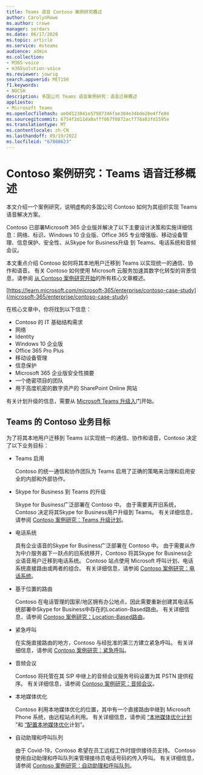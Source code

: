 ```yaml
---
title: Teams 语音 Contoso 案例研究概述
author: CarolynRowe
ms.author: crowe
manager: serdars
ms.date: 06/17/2020
ms.topic: article
ms.service: msteams
audience: admin
ms.collection:
- M365-voice
- m365solution-voice
ms.reviewer: jowrig
search.appverid: MET150
f1.keywords:
- NOCSH
description: 多国公司 Teams 语音案例研究：语音迁移概述
appliesto:
- Microsoft Teams
ms.openlocfilehash: ae0d123841e57987346fae304e34bde28e4ffe84
ms.sourcegitcommit: 6754f2d11da0afff067f0872acf778a83fd1595e
ms.translationtype: MT
ms.contentlocale: zh-CN
ms.lasthandoff: 09/19/2022
ms.locfileid: "67808623"
---
```

# <a name="contoso-case-study-teams-voice-migration-overview"></a>Contoso 案例研究：Teams 语音迁移概述

本文介绍一个案例研究，说明虚构的多国公司 Contoso 如何为其组织实现 Teams 语音解决方案。

Contoso 已部署Microsoft 365 企业版并解决了以下主要设计决策和实施详细信息：网络、标识、Windows 10 企业版、Office 365 专业增强版、移动设备管理、信息保护、安全性、从Skype for Business升级 到 Teams、电话系统和音频会议。  

本文重点介绍 Contoso 如何将其本地用户迁移到 Teams 以实现统一的通信、协作和语音。 有关 Contoso 如何使用 Microsoft 云服务加速其数字化转型的背景信息，请参阅 [从 Contoso 案例研究开始](/microsoft-365/enterprise/contoso-case-study)的所有核心文章概述。

[https://learn.microsoft.com/microsoft-365/enterprise/contoso-case-study](/microsoft-365/enterprise/contoso-case-study) 

在核心文章中，你将找到以下信息：  

- Contoso 的 IT 基础结构需求
- 网络
- Identity 
- Windows 10 企业版
- Office 365 Pro Plus
- 移动设备管理
- 信息保护
- Microsoft 365 企业版安全性摘要
- 一个绝密项目的团队
- 用于高度机密的数字资产的 SharePoint Online 网站

有关计划升级的信息，需要从 [Microsoft Teams 升级入](upgrade-start-here.md)门开始。

## <a name="contoso-business-goals-for-teams"></a>Teams 的 Contoso 业务目标

为了将其本地用户迁移到 Teams 以实现统一的通信、协作和语音，Contoso 决定了以下业务目标：

- Teams 启用 

  Contoso 的统一通信和协作团队为 Teams 启用了正确的策略来治理和启用安全的内部和外部协作。 

- Skype for Business 到 Teams 的升级 

  Skype for Business广泛部署在 Contoso 中。 由于需要离开旧系统，Contoso 决定将其Skype for Business用户升级到 Teams。 有关详细信息，请参阅 [Contoso 案例研究：Teams 升级计划](voice-case-study-migration-plan.md)。

- 电话系统  

  具有企业语音的Skype for Business广泛部署在 Contoso 中。 由于需要从作为中介服务器下一跃点的旧系统移开，Contoso 将其Skype for Business企业语音用户迁移到电话系统。 Contoso 站点使用 Microsoft 呼叫计划、电话系统直接路由或两者的组合。 有关详细信息，请参阅 [Contoso 案例研究：电话系统](voice-case-study-phone-system.md)。

- 基于位置的路由 

  Contoso 在电话管理的国家/地区拥有办公地点，因此需要重新创建其电话系统部署中Skype for Business中存在的Location-Based路由。 有关详细信息，请参阅 [Contoso 案例研究：Location-Based路由](voice-case-study-location-based-routing.md)。

- 紧急呼叫 

  在实施直接路由的地方，Contoso 与经批准的第三方建立紧急呼叫。 有关详细信息，请参阅 [Contoso 案例研究：紧急呼叫](voice-case-study-emergency-calling.md)。

- 音频会议 

  Contoso 将托管在其 SIP 中继上的音频会议服务号码设置为其 PSTN 提供程序。 有关详细信息，请参阅 [Contoso 案例研究：音频会议](voice-case-study-audio-conferencing.md)。 

- 本地媒体优化 

  Contoso 利用本地媒体优化的位置，其中有一个直接路由中继到 Microsoft Phone 系统，由远程站点利用。 有关详细信息，请参阅 [“本地媒体优化计划](direct-routing-media-optimization.md) ”和 [“配置本地媒体优化](direct-routing-media-optimization-configure.md)计划”。

- 自动助理和呼叫队列

  由于 Covid-19，Contoso 希望在员工远程工作时提供接待员支持。 Contoso 使用自动助理和呼叫队列来管理接待员电话号码的传入呼叫。 有关详细信息，请参阅 [Contoso 案例研究：自动助理和呼叫队列](voice-case-study-call-queues.md)。
